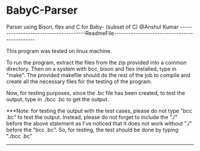# BabyC-Parser
Parser using Bison,  flex and C for Baby- (subset of C)
@Anshul Kumar
--------------------------------------ReadmeFile---------------------------------------------

This program was tested on linux machine.

To run the program, extract the files from the zip provided into a common directory.
Then on a system with bcc, bison and flex installed, type in "make". The provided 
makefile should do the rest of the job to compile and create all the necessary files 
for the testing of the program. 

Now, for testing purposes, since the <test>.bc file has been created, to test the output,
type in ./bcc <test>.bc to get the output.

***Note: for testing the output with the test cases, please do not type "bcc <test>.bc"
to test the output. Instead, please do not forget to include the "./" before the above 
statement as I've noticed that it does not work without "./" before the "bcc <test>.bc".
So, for testing, the test should be done by typing "./bcc <test>.bc"

---------------------------------------------------------------------------------------------
